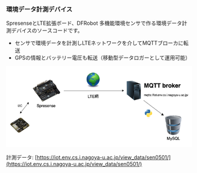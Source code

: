 ### 環境データ計測デバイス

SpresenseとLTE拡張ボード、DFRobot 多機能環境センサで作る環境データ計測デバイスのソースコードです。

- センサで環境データを計測しLTEネットワークを介してMQTTブローカに転送
- GPSの情報とバッテリー電圧も転送（移動型データロガーとして運用可能）

![](./img/image.png)

計測データ: [https://iot.env.cs.i.nagoya-u.ac.jp/view_data/sen0501/](https://iot.env.cs.i.nagoya-u.ac.jp/view_data/sen0501/)
